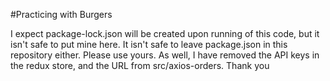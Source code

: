 #Practicing with Burgers

I expect package-lock.json will be created upon running of this code, but it isn't safe to put mine here. It isn't safe to leave package.json in this repository either. Please use yours. As well, I have removed the API keys in the redux store, and the URL from src/axios-orders. Thank you
